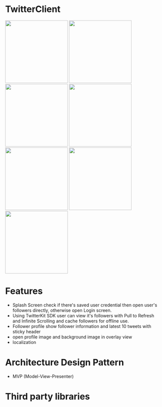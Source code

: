# TwitterClient

<img src="https://user-images.githubusercontent.com/19505152/29786496-a8398cbe-8c2b-11e7-8680-e28d5b976ba2.png" width="200"> <img src="https://user-images.githubusercontent.com/19505152/29786493-a806c91e-8c2b-11e7-8e8a-ea15f5de0602.png" width="200"> <img src="https://user-images.githubusercontent.com/19505152/29786492-a802a776-8c2b-11e7-8e64-9143a0284327.png" width="200"> <img src="https://user-images.githubusercontent.com/19505152/29786494-a82106b2-8c2b-11e7-9371-227474337c67.png" width="200"> <img src="https://user-images.githubusercontent.com/19505152/29786500-a95a8904-8c2b-11e7-8226-06cc5737967d.png" width="200"> <img src="https://user-images.githubusercontent.com/19505152/29786495-a822f242-8c2b-11e7-8f2e-3a78dcca429f.png" width="200"> <img src="https://user-images.githubusercontent.com/19505152/29786498-a8677dfe-8c2b-11e7-9ad3-3e0d9c32da6d.png" width="200">


# Features
- Splash Screen check if there's saved user credential then open user's followers directly, otherwise open Login screen.
- Using TwitterKit SDK user can view it's followers with Pull to Refresh and Infinite Scrolling and cache followers for offline use.
- Follower profile show follower information and latest 10 tweets with sticky header
- open profile image and background image in overlay view
- localization

# Architecture Design Pattern
- MVP (Model-View-Presenter)

# Third party libraries


